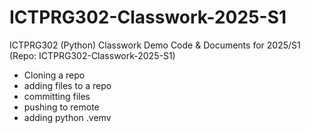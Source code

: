 # ICTPRG302-Classwork-2025-S1
ICTPRG302 (Python) Classwork Demo Code &amp; Documents for 2025/S1 (Repo: ICTPRG302-Classwork-2025-S1)

- Cloning a repo
- adding files to a repo
- committing files
- pushing to remote
- adding python .vemv
